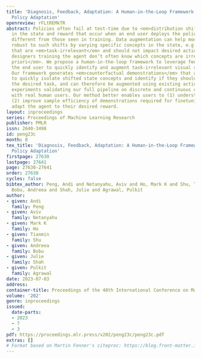 ```yaml
---
title: 'Diagnosis, Feedback, Adaptation: A Human-in-the-Loop Framework for Test-Time
  Policy Adaptation'
openreview: rFLtREMkTR
abstract: Policies often fail at test-time due to <em>distribution shifts</em>—changes
  in the state and reward that occur when an end user deploys the policy in environments
  different from those seen in training. Data augmentation can help models be more
  robust to such shifts by varying specific concepts in the state, e.g. object color,
  that are <em>task-irrelevant</em> and should not impact desired actions. However,
  designers training the agent don’t often know which concepts are irrelevant <em>a
  priori</em>. We propose a human-in-the-loop framework to leverage feedback from
  the end user to quickly identify and augment task-irrelevant visual state concepts.
  Our framework generates <em>counterfactual demonstrations</em> that allow users
  to quickly isolate shifted state concepts and identify if they should not impact
  the desired task, and can therefore be augmented using existing actions. We present
  experiments validating our full pipeline on discrete and continuous control tasks
  with real human users. Our method better enables users to (1) understand agent failure,
  (2) improve sample efficiency of demonstrations required for finetuning, and (3)
  adapt the agent to their desired reward.
layout: inproceedings
series: Proceedings of Machine Learning Research
publisher: PMLR
issn: 2640-3498
id: peng23c
month: 0
tex_title: 'Diagnosis, Feedback, Adaptation: A Human-in-the-Loop Framework for Test-Time
  Policy Adaptation'
firstpage: 27630
lastpage: 27641
page: 27630-27641
order: 27630
cycles: false
bibtex_author: Peng, Andi and Netanyahu, Aviv and Ho, Mark K and Shu, Tianmin and
  Bobu, Andreea and Shah, Julie and Agrawal, Pulkit
author:
- given: Andi
  family: Peng
- given: Aviv
  family: Netanyahu
- given: Mark K
  family: Ho
- given: Tianmin
  family: Shu
- given: Andreea
  family: Bobu
- given: Julie
  family: Shah
- given: Pulkit
  family: Agrawal
date: 2023-07-03
address: 
container-title: Proceedings of the 40th International Conference on Machine Learning
volume: '202'
genre: inproceedings
issued:
  date-parts:
  - 2023
  - 7
  - 3
pdf: https://proceedings.mlr.press/v202/peng23c/peng23c.pdf
extras: []
# Format based on Martin Fenner's citeproc: https://blog.front-matter.io/posts/citeproc-yaml-for-bibliographies/
---
```

